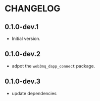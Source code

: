 # CHANGELOG

## 0.1.0-dev.1

- Initial version.

## 0.1.0-dev.2

- adpot the `web3mq_dapp_connect` package.

## 0.1.0-dev.3

- update dependencies
